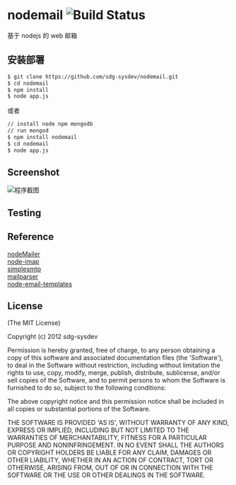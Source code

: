 nodemail ![Build Status](https://secure.travis-ci.org/fredwu/skinny-coffee-machine.png?branch=master)
========

基于 nodejs 的 web 邮箱


## 安装部署

```sh  
$ git clone https://github.com/sdg-sysdev/nodemail.git   
$ cd nodemail 
$ npm install  
$ node app.js
```

或者

```sh
// install node npm mongodb  
// run mongod  
$ npm install nodemail  
$ cd nodemail  
$ node app.js
```



## Screenshot

![程序截图](https://raw.github.com/sdg-sysdev/nodemail/master/demo/ScreenShot1.png)  

## Testing



## Reference
[nodeMailer](https://github.com/andris9/Nodemailer)  
[node-imap](https://github.com/mscdex/node-imap)  
[simplesmtp](https://github.com/andris9/simplesmtp)  
[mailparser](https://github.com/andris9/mailparser)  
[node-email-templates](https://github.com/niftylettuce/node-email-templates)  



## License 

(The MIT License)

Copyright (c) 2012 sdg-sysdev

Permission is hereby granted, free of charge, to any person obtaining
a copy of this software and associated documentation files (the
'Software'), to deal in the Software without restriction, including
without limitation the rights to use, copy, modify, merge, publish,
distribute, sublicense, and/or sell copies of the Software, and to
permit persons to whom the Software is furnished to do so, subject to
the following conditions:

The above copyright notice and this permission notice shall be
included in all copies or substantial portions of the Software.

THE SOFTWARE IS PROVIDED 'AS IS', WITHOUT WARRANTY OF ANY KIND,
EXPRESS OR IMPLIED, INCLUDING BUT NOT LIMITED TO THE WARRANTIES OF
MERCHANTABILITY, FITNESS FOR A PARTICULAR PURPOSE AND NONINFRINGEMENT.
IN NO EVENT SHALL THE AUTHORS OR COPYRIGHT HOLDERS BE LIABLE FOR ANY
CLAIM, DAMAGES OR OTHER LIABILITY, WHETHER IN AN ACTION OF CONTRACT,
TORT OR OTHERWISE, ARISING FROM, OUT OF OR IN CONNECTION WITH THE
SOFTWARE OR THE USE OR OTHER DEALINGS IN THE SOFTWARE.
